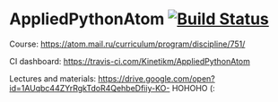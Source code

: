 # AppliedPythonAtom  [![Build Status](https://travis-ci.com/Kinetikm/AppliedPythonAtom.svg?branch=master)](https://travis-ci.com/Kinetikm/AppliedPythonAtom)




Course: https://atom.mail.ru/curriculum/program/discipline/751/

CI dashboard: https://travis-ci.com/Kinetikm/AppliedPythonAtom

Lectures and materials: https://drive.google.com/open?id=1AUqbc44ZYrRgkTdoR4QehbeDfiiy-KO- 
HOHOHO
(:
